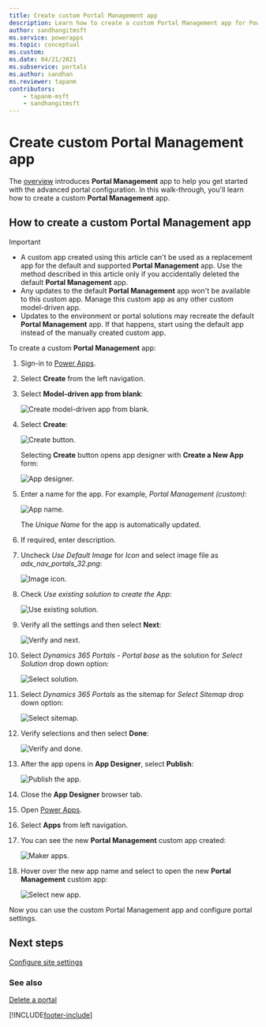 ```yaml
---
title: Create custom Portal Management app
description: Learn how to create a custom Portal Management app for Power Apps portal.
author: sandhangitmsft
ms.service: powerapps
ms.topic: conceptual
ms.custom: 
ms.date: 04/21/2021
ms.subservice: portals
ms.author: sandhan
ms.reviewer: tapanm
contributors:
    - tapanm-msft
    - sandhangitmsft
---
```


# Create custom Portal Management app

The [overview](configure-portal.md) introduces **Portal Management** app to help you get started with the advanced portal configuration. In this walk-through, you'll learn how to create a custom **Portal Management** app.

## How to create a custom Portal Management app

> [!IMPORTANT]
> - A custom app created using this article can't be used as a replacement app for the default and supported **Portal Management** app. Use the method described in this article only if you accidentally deleted the default **Portal Management** app.
> - Any updates to the default **Portal Management** app won't be available to this custom app. Manage this custom app as any other custom model-driven app.
> - Updates to the environment or portal solutions may recreate the default **Portal Management** app. If that happens, start using the default app instead of the manually created custom app.

To create a custom **Portal Management** app:

1. Sign-in to [Power Apps](https://make.powerapps.com).

1. Select **Create** from the left navigation.

1. Select **Model-driven app from blank**:

    ![Create model-driven app from blank.](media/create-model-driven-app.png)

1. Select **Create**:

    ![Create button.](media/create-button.png)

    Selecting **Create** button opens app designer with **Create a New App** form:

    ![App designer.](media/app-designer.png)

1. Enter a name for the app. For example, *Portal Management (custom)*:

    ![App name.](media/app-name.png)

    The *Unique Name* for the app is automatically updated. 

1. If required, enter description.

1. Uncheck *Use Default Image* for *Icon* and select image file as *adx_nav_portals_32.png*:

    ![Image icon.](media/icon.png)

1. Check *Use existing solution to create the App*:

    ![Use existing solution.](media/use-existing-solution.png)

1. Verify all the settings and then select **Next**:

    ![Verify and next.](media/verify-next.png)

1. Select *Dynamics 365 Portals - Portal base* as the solution for *Select Solution* drop down option:

    ![Select solution.](media/select-solution.png)

1. Select *Dynamics 365 Portals* as the sitemap for *Select Sitemap* drop down option:

    ![Select sitemap.](media/select-sitemap.png)

1. Verify selections and then select **Done**:

    ![Verify and done.](media/verify-done.png)

1. After the app opens in **App Designer**, select **Publish**:

    ![Publish the app.](media/publish.png)

1. Close the **App Designer** browser tab.

1. Open [Power Apps](https://make.powerapps.com).

1. Select **Apps** from left navigation.

1. You can see the new **Portal Management** custom app created:

    ![Maker apps.](media/maker-apps.png)

1. Hover over the new app name and select to open the new **Portal Management** custom app:

    ![Select new app.](media/select-pma.png)

Now you can use the custom Portal Management app and configure portal settings.

## Next steps

[Configure site settings](configure-site-settings.md)

### See also

[Delete a portal](../manage-existing-portals.md#delete)



[!INCLUDE[footer-include](../../../includes/footer-banner.md)]